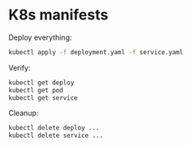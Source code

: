 # K8s manifests

Deploy everything:
```bash
kubectl apply -f deployment.yaml -f service.yaml
```

Verify:
```bash
kubectl get deploy
kubectl get pod
kubectl get service
```

Cleanup:
```bash
kubectl delete deploy ...
kubectl delete service ...
```
